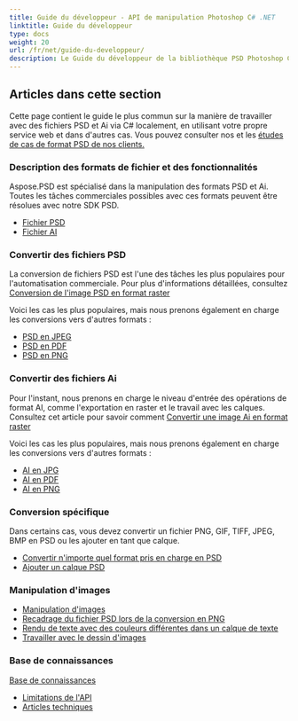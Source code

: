 ```yaml
---
title: Guide du développeur - API de manipulation Photoshop C# .NET
linktitle: Guide du développeur
type: docs
weight: 20
url: /fr/net/guide-du-developpeur/
description: Le Guide du développeur de la bibliothèque PSD Photoshop C# explique comment utiliser C# pour travailler avec des fichiers PSD et Ai localement, à travers votre propre service web ou dans d'autres cas.
---
```


## **Articles dans cette section**
Cette page contient le guide le plus commun sur la manière de travailler avec des fichiers PSD et Ai via C# localement, en utilisant votre propre service web et dans d'autres cas. Vous pouvez consulter nos et les [études de cas de format PSD de nos clients.](/psd/fr/net/études-de-cas/)
### **Description des formats de fichier et des fonctionnalités**
Aspose.PSD est spécialisé dans la manipulation des formats PSD et Ai. Toutes les tâches commerciales possibles avec ces formats peuvent être résolues avec notre SDK PSD.

- [Fichier PSD](/psd/fr/net/fichier-psd/)
- [Fichier AI](/psd/fr/net/format-adobe-illustrator-ai/)
### **Convertir des fichiers PSD**
La conversion de fichiers PSD est l'une des tâches les plus populaires pour l'automatisation commerciale. Pour plus d'informations détaillées, consultez [Conversion de l'image PSD en format raster](/psd/fr/net/conversion-de-l-image-psd-en-format-raster/)

Voici les cas les plus populaires, mais nous prenons également en charge les conversions vers d'autres formats :

- [PSD en JPEG](/psd/fr/net/psd-en-jpg/)
- [PSD en PDF](/psd/fr/net/psd-en-pdf/)
- [PSD en PNG](/psd/fr/net/psd-en-png/)
### **Convertir des fichiers Ai**
Pour l'instant, nous prenons en charge le niveau d'entrée des opérations de format AI, comme l'exportation en raster et le travail avec les calques. Consultez cet article pour savoir comment [Convertir une image Ai en format raster](/psd/fr/net/conversion-de-l-image-ai-en-format-raster/)

Voici les cas les plus populaires, mais nous prenons également en charge les conversions vers d'autres formats :

- [AI en JPG](/psd/fr/net/ai-en-jpg/) 
- [AI en PDF](/psd/fr/net/ai-en-pdf/) 
- [AI en PNG](/psd/fr/net/ai-en-png/)

### **Conversion spécifique**
Dans certains cas, vous devez convertir un fichier PNG, GIF, TIFF, JPEG, BMP en PSD ou les ajouter en tant que calque.

- [Convertir n'importe quel format pris en charge en PSD](/psd/fr/net/convertir-image-en-format-psd/)
- [Ajouter un calque PSD](/psd/fr/net/ajouter-un-calque-a-psd/)
### **Manipulation d'images**
- [Manipulation d'images](/psd/fr/net/manipulation-d-images/)
- [Recadrage du fichier PSD lors de la conversion en PNG](/psd/fr/net/recadrage-du-fichier-psd-lors-de-la-conversion-en-png/)
- [Rendu de texte avec des couleurs différentes dans un calque de texte](/psd/fr/net/travailler-avec-le-dessin-d-images/)
- [Travailler avec le dessin d'images](/psd/fr/net/travailler-avec-le-dessin-d-images/)
### **Base de connaissances**
[Base de connaissances](/psd/fr/net/base-de-connaissances/)

- [Limitations de l'API](/psd/fr/net/limites-de-l-api/)
- [Articles techniques](/psd/fr/net/articles-techniques/)
